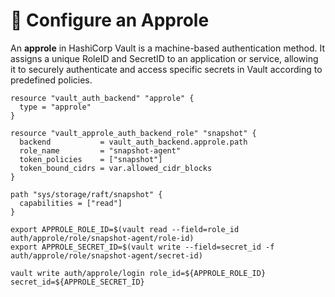 # 🤖 Configure an Approle

An **approle** in HashiCorp Vault is a machine-based authentication method. It assigns a unique RoleID and SecretID to an application or service, allowing it to securely authenticate and access specific secrets in Vault according to predefined policies.


```hcl
resource "vault_auth_backend" "approle" {
  type = "approle"
}

resource "vault_approle_auth_backend_role" "snapshot" {
  backend           = vault_auth_backend.approle.path
  role_name         = "snapshot-agent"
  token_policies    = ["snapshot"]
  token_bound_cidrs = var.allowed_cidr_blocks
}

path "sys/storage/raft/snapshot" {
  capabilities = ["read"]
}
```

```console
export APPROLE_ROLE_ID=$(vault read --field=role_id auth/approle/role/snapshot-agent/role-id)
export APPROLE_SECRET_ID=$(vault write --field=secret_id -f auth/approle/role/snapshot-agent/secret-id)
```

```console
vault write auth/approle/login role_id=${APPROLE_ROLE_ID} secret_id=${APPROLE_SECRET_ID}
```

